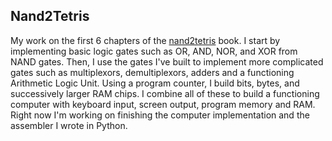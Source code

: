 Nand2Tetris
----------------

My work on the first 6 chapters of the [nand2tetris](http://nand2tetris.org) book. I start by implementing basic logic gates such as OR, AND, NOR, and XOR from NAND gates. Then, I use the gates I've built to implement more complicated gates such as multiplexors, demultiplexors, adders and a functioning Arithmetic Logic Unit. Using a program counter, I build bits, bytes, and successively larger RAM chips. I combine all of these to build a functioning computer with keyboard input, screen output, program memory and RAM. Right now I'm working on finishing the computer implementation and the assembler I wrote in Python.